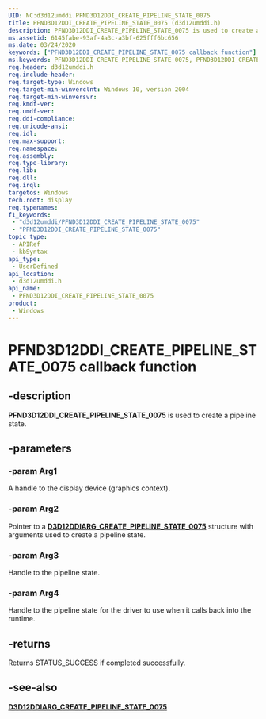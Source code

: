 ```yaml
---
UID: NC:d3d12umddi.PFND3D12DDI_CREATE_PIPELINE_STATE_0075
title: PFND3D12DDI_CREATE_PIPELINE_STATE_0075 (d3d12umddi.h)
description: PFND3D12DDI_CREATE_PIPELINE_STATE_0075 is used to create a pipeline state.
ms.assetid: 6145fabe-93af-4a3c-a3bf-625fff6bc656
ms.date: 03/24/2020
keywords: ["PFND3D12DDI_CREATE_PIPELINE_STATE_0075 callback function"]
ms.keywords: PFND3D12DDI_CREATE_PIPELINE_STATE_0075, PFND3D12DDI_CREATE_PIPELINE_STATE_0075 entry, PFND3D12DDI_CREATE_PIPELINE_STATE_0075 entry point [Display Devices], d3d12umddi/PFND3D12DDI_CREATE_PIPELINE_STATE_0075, display.pfnd3d12ddi_create_pipeline_state_0075
req.header: d3d12umddi.h
req.include-header: 
req.target-type: Windows
req.target-min-winverclnt: Windows 10, version 2004
req.target-min-winversvr:
req.kmdf-ver: 
req.umdf-ver: 
req.ddi-compliance: 
req.unicode-ansi: 
req.idl: 
req.max-support: 
req.namespace: 
req.assembly: 
req.type-library: 
req.lib: 
req.dll: 
req.irql: 
targetos: Windows
tech.root: display
req.typenames: 
f1_keywords:
 - "d3d12umddi/PFND3D12DDI_CREATE_PIPELINE_STATE_0075"
 - "PFND3D12DDI_CREATE_PIPELINE_STATE_0075"
topic_type:
 - APIRef
 - kbSyntax
api_type:
 - UserDefined
api_location:
 - d3d12umddi.h
api_name:
 - PFND3D12DDI_CREATE_PIPELINE_STATE_0075
product:
 - Windows
---
```


# PFND3D12DDI_CREATE_PIPELINE_STATE_0075 callback function

## -description

**PFND3D12DDI_CREATE_PIPELINE_STATE_0075** is used to create a pipeline state.

## -parameters

### -param Arg1

A handle to the display device (graphics context).

### -param Arg2

Pointer to a [**D3D12DDIARG_CREATE_PIPELINE_STATE_0075**](ns-d3d12umddi-d3d12ddiarg_create_pipeline_state_0075.md) structure with arguments used to create a pipeline state.

### -param Arg3

Handle to the pipeline state.

### -param Arg4

Handle to the pipeline state for the driver to use when it calls back into the runtime.

## -returns

Returns STATUS_SUCCESS if completed successfully.

## -see-also

[**D3D12DDIARG_CREATE_PIPELINE_STATE_0075**](ns-d3d12umddi-d3d12ddiarg_create_pipeline_state_0075.md)
